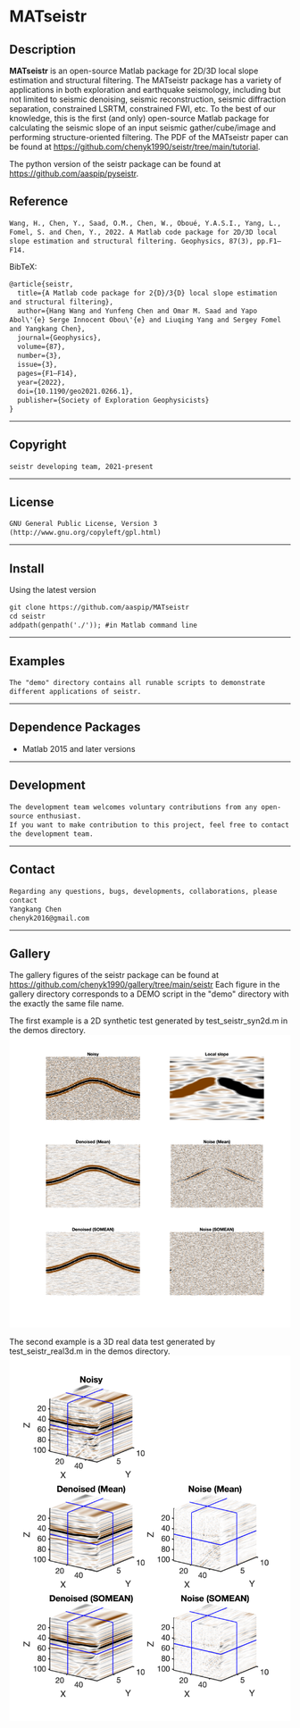 **MATseistr**
======

## Description

**MATseistr** is an open-source Matlab package for 2D/3D local slope estimation and structural filtering. The MATseistr package has a variety of applications in both exploration and earthquake seismology, including but not limited to seismic denoising, seismic reconstruction, seismic diffraction separation, constrained LSRTM, constrained FWI, etc. To the best of our knowledge, this is the first (and only) open-source Matlab package for calculating the seismic slope of an input seismic gather/cube/image and performing structure-oriented filtering. The PDF of the MATseistr paper can be found at https://github.com/chenyk1990/seistr/tree/main/tutorial.

The python version of the seistr package can be found at https://github.com/aaspip/pyseistr.

## Reference
    Wang, H., Chen, Y., Saad, O.M., Chen, W., Oboué, Y.A.S.I., Yang, L., Fomel, S. and Chen, Y., 2022. A Matlab code package for 2D/3D local slope estimation and structural filtering. Geophysics, 87(3), pp.F1–F14.
    
BibTeX:

	@article{seistr,
	  title={A Matlab code package for 2{D}/3{D} local slope estimation and structural filtering},
	  author={Hang Wang and Yunfeng Chen and Omar M. Saad and Yapo Abol\'{e} Serge Innocent Obou\'{e} and Liuqing Yang and Sergey Fomel and Yangkang Chen},
	  journal={Geophysics},
	  volume={87},
	  number={3},
	  issue={3},
	  pages={F1–F14},
	  year={2022},
	  doi={10.1190/geo2021.0266.1},
	  publisher={Society of Exploration Geophysicists}
	}

-----------
## Copyright
    seistr developing team, 2021-present
-----------

## License
    GNU General Public License, Version 3
    (http://www.gnu.org/copyleft/gpl.html)   

-----------

## Install
Using the latest version

    git clone https://github.com/aaspip/MATseistr
    cd seistr
    addpath(genpath('./')); #in Matlab command line
    
-----------
## Examples
    The "demo" directory contains all runable scripts to demonstrate different applications of seistr. 

-----------
## Dependence Packages
* Matlab 2015 and later versions
    
-----------
## Development
    The development team welcomes voluntary contributions from any open-source enthusiast. 
    If you want to make contribution to this project, feel free to contact the development team. 

-----------
## Contact
    Regarding any questions, bugs, developments, collaborations, please contact  
    Yangkang Chen
    chenyk2016@gmail.com

-----------
## Gallery
The gallery figures of the seistr package can be found at
    https://github.com/chenyk1990/gallery/tree/main/seistr
Each figure in the gallery directory corresponds to a DEMO script in the "demo" directory with the exactly the same file name.

The first example is a 2D synthetic test generated by test_seistr_syn2d.m in the demos directory.
<img src='https://github.com/chenyk1990/gallery/blob/main/seistr/test_seistr_syn2d.png' alt='Syn2D' width=960/>

The second example is a 3D real data test generated by test_seistr_real3d.m in the demos directory.
<img src='https://github.com/chenyk1990/gallery/blob/main/seistr/test_seistr_real3d.png' alt='Real3D' width=960/>

